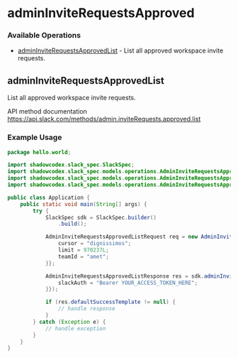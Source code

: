 # adminInviteRequestsApproved

### Available Operations

* [adminInviteRequestsApprovedList](#admininviterequestsapprovedlist) - List all approved workspace invite requests.

## adminInviteRequestsApprovedList

List all approved workspace invite requests.

API method documentation
<https://api.slack.com/methods/admin.inviteRequests.approved.list>

### Example Usage

```java
package hello.world;

import shadowcodex.slack_spec.SlackSpec;
import shadowcodex.slack_spec.models.operations.AdminInviteRequestsApprovedListRequest;
import shadowcodex.slack_spec.models.operations.AdminInviteRequestsApprovedListResponse;
import shadowcodex.slack_spec.models.operations.AdminInviteRequestsApprovedListSecurity;

public class Application {
    public static void main(String[] args) {
        try {
            SlackSpec sdk = SlackSpec.builder()
                .build();

            AdminInviteRequestsApprovedListRequest req = new AdminInviteRequestsApprovedListRequest("voluptate") {{
                cursor = "dignissimos";
                limit = 970237L;
                teamId = "amet";
            }};            

            AdminInviteRequestsApprovedListResponse res = sdk.adminInviteRequestsApproved.adminInviteRequestsApprovedList(req, new AdminInviteRequestsApprovedListSecurity("dolorum") {{
                slackAuth = "Bearer YOUR_ACCESS_TOKEN_HERE";
            }});

            if (res.defaultSuccessTemplate != null) {
                // handle response
            }
        } catch (Exception e) {
            // handle exception
        }
    }
}
```
